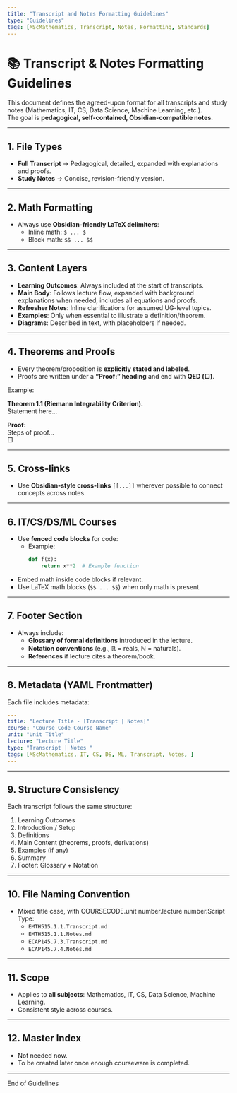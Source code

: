 ```yaml
---
title: "Transcript and Notes Formatting Guidelines"
type: "Guidelines"
tags: [MScMathematics, Transcript, Notes, Formatting, Standards]
---
```


# 📚 Transcript & Notes Formatting Guidelines

This document defines the agreed-upon format for all transcripts and study notes (Mathematics, IT, CS, Data Science, Machine Learning, etc.).  
The goal is **pedagogical, self-contained, Obsidian-compatible notes**.

---

## 1. File Types
- **Full Transcript** → Pedagogical, detailed, expanded with explanations and proofs.
- **Study Notes** → Concise, revision-friendly version.

---

## 2. Math Formatting
- Always use **Obsidian-friendly LaTeX delimiters**:
  - Inline math: `$ ... $`
  - Block math: `$$ ... $$`

---

## 3. Content Layers
- **Learning Outcomes**: Always included at the start of transcripts.
- **Main Body**: Follows lecture flow, expanded with background explanations when needed, includes all equations and proofs.
- **Refresher Notes**: Inline clarifications for assumed UG-level topics.
- **Examples**: Only when essential to illustrate a definition/theorem.
- **Diagrams**: Described in text, with placeholders if needed.

---

## 4. Theorems and Proofs
- Every theorem/proposition is **explicitly stated and labeled**.
- Proofs are written under a **“Proof:” heading** and end with **QED (□)**.

Example:

**Theorem 1.1 (Riemann Integrability Criterion).**  
Statement here...

**Proof:**  
Steps of proof...  
□

---

## 5. Cross-links
- Use **Obsidian-style cross-links** `[[...]]` wherever possible to connect concepts across notes.

---

## 6. IT/CS/DS/ML Courses
- Use **fenced code blocks** for code:
  - Example:  
    ```python
    def f(x):
        return x**2  # Example function
    ```
- Embed math inside code blocks if relevant.
- Use LaTeX math blocks (`$$ ... $$`) when only math is present.

---

## 7. Footer Section
- Always include:
  - **Glossary of formal definitions** introduced in the lecture.
  - **Notation conventions** (e.g., $\mathbb{R}$ = reals, $\mathbb{N}$ = naturals).
  - **References** if lecture cites a theorem/book.

---

## 8. Metadata (YAML Frontmatter)
Each file includes metadata:

```yaml
---
title: "Lecture Title - [Transcript | Notes]"
course: "Course Code Course Name"
unit: "Unit Title"
lecture: "Lecture Title"
type: "Transcript | Notes "
tags: [MScMathematics, IT, CS, DS, ML, Transcript, Notes, ]
---
```

---

## 9. Structure Consistency
Each transcript follows the same structure:
1. Learning Outcomes
2. Introduction / Setup
3. Definitions
4. Main Content (theorems, proofs, derivations)
5. Examples (if any)
6. Summary
7. Footer: Glossary + Notation

---

## 10. File Naming Convention
- Mixed title case, with COURSECODE.unit number.lecture number.Script Type:
  - `EMTH515.1.1.Transcript.md`
  - `EMTH515.1.1.Notes.md`
  - `ECAP145.7.3.Transcript.md`
  - `ECAP145.7.4.Notes.md`
---

## 11. Scope
- Applies to **all subjects**: Mathematics, IT, CS, Data Science, Machine Learning.
- Consistent style across courses.

---

## 12. Master Index
- Not needed now.
- To be created later once enough courseware is completed.

---

End of Guidelines
